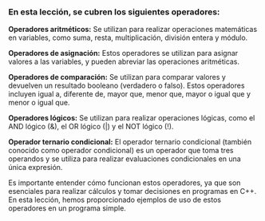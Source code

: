 ### En esta lección, se cubren los siguientes operadores:

**Operadores aritméticos:** Se utilizan para realizar operaciones matemáticas en variables, como suma, resta, multiplicación, división entera y módulo.

**Operadores de asignación:** Estos operadores se utilizan para asignar valores a las variables, y pueden abreviar las operaciones aritméticas.

**Operadores de comparación:** Se utilizan para comparar valores y devuelven un resultado booleano (verdadero o falso). Estos operadores incluyen igual a, diferente de, mayor que, menor que, mayor o igual que y menor o igual que.

**Operadores lógicos:** Se utilizan para realizar operaciones lógicas, como el AND lógico (&), el OR lógico (|) y el NOT lógico (!).

**Operador ternario condicional:** El operador ternario condicional (también conocido como operador condicional) es un operador que toma tres operandos y se utiliza para realizar evaluaciones condicionales en una única expresión.

Es importante entender cómo funcionan estos operadores, ya que son esenciales para realizar cálculos y tomar decisiones en programas en C++. En esta lección, hemos proporcionado ejemplos de uso de estos operadores en un programa simple.
